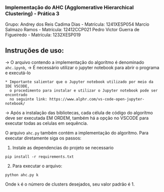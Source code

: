 ### Implementação do AHC (Agglomerative Hierarchical Clustering) - Prática 3

Grupo:
Andrey dos Reis Cadima Dias - Matrícula: 1241XESP054
Marcio Salmazo Ramos - Matrícula: 12412CCP021
Pedro Victor Guerra de Figueiredo - Matrícula: 1232XESP019


## Instruções de uso:

-> O arquivo contendo a implementação do algorítmo é denominado `ahc.ipynb`, 
-> É necessário utilizar o jupyter notebook para abrir o programa e executá-lo
 
	* Importante salientar que o Jupyter notebook utilizado por meio da IDE VSCODE, 
	  o procedimento para instalar e utilizar o Jupyter notebook pode ser encontrado 
	  no seguinte link: https://www.alphr.com/vs-code-open-jupyter-notebook/
     
-> Após a instalação das bibliotecas, cada célula de código do algorítmo deve ser executada
   EM ORDEM, também há a opção no VSCODE para executar todas as celulas em sequência.
	

O arquivo `ahc.py` também contém a implementação do algorítmo. Para executar diretamente siga os passos:


1. Instale as dependencias do projeto se necessario

```console
pip install -r requirements.txt
```

2. Para executar o arquivo:
```console
python ahc.py k
```

Onde `k` é o número de clusters desejados, seu valor padrão é 1.
